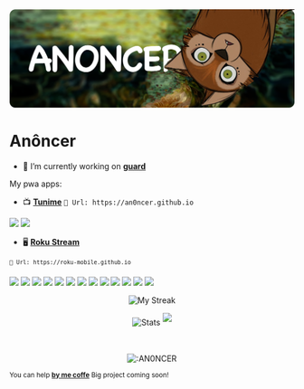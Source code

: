 <img src="./bg-git.png"/>


<h1>Anôncer</h1>

- 🔭  I’m currently working on [**guard**](https://github.com/AN0NCER/guard)

My pwa apps:
- 📺 [**Tunime**](https://an0ncer.github.io/) `🔗 Url: https://an0ncer.github.io`

![](https://img.shields.io/github/v/release/AN0NCER/an0ncer.github.io) ![](https://img.shields.io/badge/Description-Watch%20anime%20online-brightgreen)

- 🖥️ [**Roku Stream**](https://roku-mobile.github.io/)

<sup>`🔗 Url: https://roku-mobile.github.io`</sup>

![](https://img.shields.io/badge/-PWA-informational?style=for-the-badge&logo=pwa) 
![](https://img.shields.io/badge/-NODEJS-fff?style=for-the-badge&logo=node.js) 
![](https://img.shields.io/badge/-Csharp-informational?style=for-the-badge&logo=csharp) 
![](https://img.shields.io/badge/-php-fff?style=for-the-badge&logo=php) 
![](https://img.shields.io/badge/-javascript-informational?style=for-the-badge&logo=javascript) 
![](https://img.shields.io/badge/-Xamarin-fff?style=for-the-badge&logo=xamarin)
![](https://img.shields.io/badge/-nuget-informational?style=for-the-badge&logo=nuget)
![](https://img.shields.io/badge/-api-fff?style=for-the-badge&logo=postman)
![](https://img.shields.io/badge/-xaml-informational?style=for-the-badge&logo=xaml)
![](https://img.shields.io/badge/-mysql-fff?style=for-the-badge&logo=mysql)
![](https://img.shields.io/badge/-python-informational?style=for-the-badge&logo=python)
![](https://img.shields.io/badge/-electron-fff?style=for-the-badge&logo=electron)
![](https://img.shields.io/badge/-sass-informational?style=for-the-badge&logo=sass)

<p align="center">
<picture>
  <source media="(prefers-color-scheme: dark)" srcset="http://github-readme-streak-stats.herokuapp.com?user=AN0NCER&theme=dark&hide_border=true&background=DD272700">
  <img alt="My Streak" src="http://github-readme-streak-stats.herokuapp.com?user=AN0NCER&hide_border=true">
</picture>
</p>
<div align="center">
  <picture>
    <source media="(prefers-color-scheme: dark)" srcset="https://github-readme-stats.vercel.app/api?username=an0ncer&show_icons=true&bg_color=DD272700&hide_border=true&theme=dark">
        <img alt="Stats" src="https://github-readme-stats.vercel.app/api?username=an0ncer&show_icons=true&bg_color=DD272700&hide_border=true" width="50%" >
  </picture>
  <sup>
  <picture>
  <source media="(prefers-color-scheme: dark)" srcset="https://github-readme-stats.vercel.app/api/top-langs/?username=an0ncer&layout=compact&hide_border=true&bg_color=DD272700&theme=dark">
  <img src="https://github-readme-stats.vercel.app/api/top-langs/?username=an0ncer&layout=compact&hide_border=true" width="35%" />
  </picture>
  </sup>
</div>

&nbsp;

<div align="center">
  <img align="center" src="https://count.getloli.com/get/@:An0ncer" alt=":AN0NCER" />
</div>

<sup>You can help [**by me coffe**](https://ko-fi.com/anoncer) </sup><sup>Big project coming soon!</sup>
